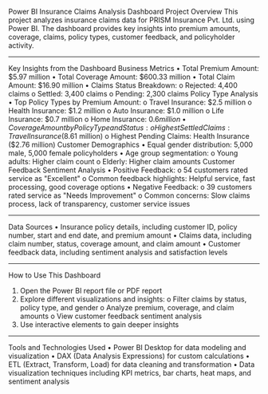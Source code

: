 Power BI Insurance Claims Analysis Dashboard
Project Overview
This project analyzes insurance claims data for PRISM Insurance Pvt. Ltd. using Power BI. The dashboard provides key insights into premium amounts, coverage, claims, policy types, customer feedback, and policyholder activity.
________________________________________
Key Insights from the Dashboard
Business Metrics
•	Total Premium Amount: $5.97 million
•	Total Coverage Amount: $600.33 million
•	Total Claim Amount: $16.90 million
•	Claims Status Breakdown:
o	Rejected: 4,400 claims
o	Settled: 3,400 claims
o	Pending: 2,300 claims
Policy Type Analysis
•	Top Policy Types by Premium Amount:
o	Travel Insurance: $2.5 million
o	Health Insurance: $1.2 million
o	Auto Insurance: $1.0 million
o	Life Insurance: $0.7 million
o	Home Insurance: $0.6 million
•	Coverage Amount by Policy Type and Status:
o	Highest Settled Claims: Travel Insurance ($8.61 million)
o	Highest Pending Claims: Health Insurance ($2.76 million)
Customer Demographics
•	Equal gender distribution: 5,000 male, 5,000 female policyholders
•	Age group segmentation:
o	Young adults: Higher claim count
o	Elderly: Higher claim amounts
Customer Feedback Sentiment Analysis
•	Positive Feedback:
o	54 customers rated service as "Excellent"
o	Common feedback highlights: Helpful service, fast processing, good coverage options
•	Negative Feedback:
o	39 customers rated service as "Needs Improvement"
o	Common concerns: Slow claims process, lack of transparency, customer service issues
________________________________________
Data Sources
•	Insurance policy details, including customer ID, policy number, start and end date, and premium amount
•	Claims data, including claim number, status, coverage amount, and claim amount
•	Customer feedback data, including sentiment analysis and satisfaction levels
________________________________________
How to Use This Dashboard
1.	Open the Power BI report file or PDF report
2.	Explore different visualizations and insights:
o	Filter claims by status, policy type, and gender
o	Analyze premium, coverage, and claim amounts
o	View customer feedback sentiment analysis
3.	Use interactive elements to gain deeper insights
________________________________________
Tools and Technologies Used
•	Power BI Desktop for data modeling and visualization
•	DAX (Data Analysis Expressions) for custom calculations
•	ETL (Extract, Transform, Load) for data cleaning and transformation
•	Data visualization techniques including KPI metrics, bar charts, heat maps, and sentiment analysis

